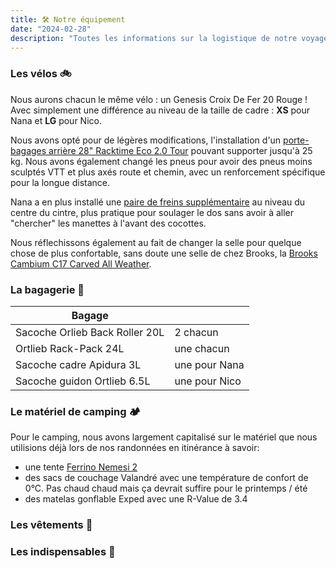 ```yaml
---
title: 🛠️ Notre équipement
date: "2024-02-28"
description: "Toutes les informations sur la logistique de notre voyage : le choix des montures, le matériel de camping, les vêtements techniques et plus encore."
---
```


### Les vélos 🚲

Nous aurons chacun le même vélo : un Genesis Croix De Fer 20 Rouge ! Avec simplement une différence au niveau de la taille de cadre : **XS** pour Nana et **LG** pour Nico.

Nous avons opté pour de légères modifications, l'installation d'un [porte-bagages arrière 28" Racktime Eco 2.0 Tour](https://www.cyclable.com/16631-porte-bagages-velo-arriere-racktime-eco-20-tour.html#/diametre_de_roue-28_pouces) pouvant supporter jusqu'à 25 kg. Nous avons également changé les pneus pour avoir des pneus moins sculptés VTT et plus axés route et chemin, avec un renforcement spécifique pour la longue distance.

Nana a en plus installé une [paire de freins supplémentaire](https://www.xlc-parts.com/fr-fr/paire-levier-supplementaire-xlc-cross-o-318-mm-emballage-ls-bl-x01/) au niveau du centre du cintre, plus pratique pour soulager le dos sans avoir à aller "chercher" les manettes à l'avant des cocottes.

Nous réflechissons également au fait de changer la selle pour quelque chose de plus confortable, sans doute une selle de chez Brooks, la [Brooks Cambium C17 Carved All Weather](https://www.brooksengland.com/en_eu/c17-carved.html).

### La bagagerie 🧳

| Bagage                         |               |
| ------------------------------ | ------------- |
| Sacoche Orlieb Back Roller 20L | 2 chacun      |
| Ortlieb Rack-Pack 24L          | une chacun    |
| Sacoche cadre Apidura 3L       | une pour Nana |
| Sacoche guidon Ortlieb 6.5L    | une pour Nico |

### Le matériel de camping 🏕️

Pour le camping, nous avons largement capitalisé sur le matériel que nous utilisions déjà lors de nos randonnées en itinérance à savoir:

- une tente [Ferrino Nemesi 2](https://www.snowleader.com/nemesi-2-FERR00005.html)
- des sacs de couchage Valandré avec une température de confort de 0°C. Pas chaud chaud mais ça devrait suffire pour le printemps / été
- des matelas gonflable Exped avec une R-Value de 3.4

### Les vêtements 👕

### Les indispensables 🧰
